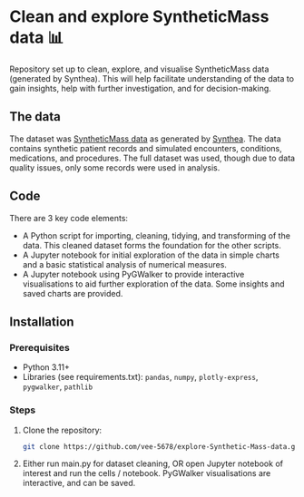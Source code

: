 # Clean and explore SyntheticMass data 📊
Repository set up to clean, explore, and visualise SyntheticMass data (generated by Synthea). This will help facilitate understanding of the data to gain insights, help with further investigation, and for decision-making.

## The data
The dataset was [SyntheticMass data](https://synthea.mitre.org/downloads) as generated by [Synthea](https://github.com/synthetichealth/synthea). The data contains synthetic patient records and simulated encounters, conditions, medications, and procedures. The full dataset was used, though due to data quality issues, only some records were used in analysis.

## Code
There are 3 key code elements:
- A Python script for importing, cleaning, tidying, and transforming of the data. This cleaned dataset forms the foundation for the other scripts.
- A Jupyter notebook for initial exploration of the data in simple charts and a basic statistical analysis of numerical measures.
- A Jupyter notebook using PyGWalker to provide interactive visualisations to aid further exploration of the data. Some insights and saved charts are provided.

## Installation

### Prerequisites
- Python 3.11+
- Libraries (see requirements.txt): `pandas`, `numpy`, `plotly-express`, `pygwalker`, `pathlib`

### Steps
1. Clone the repository:
   ```bash
   git clone https://github.com/vee-5678/explore-Synthetic-Mass-data.git

2. Either run main.py for dataset cleaning, OR open Jupyter notebook of interest and run the cells / notebook. PyGWalker visualisations are interactive, and can be saved.




